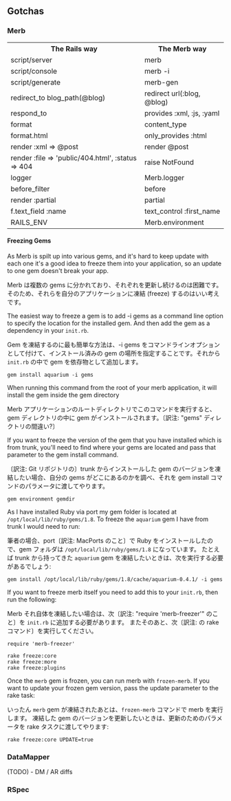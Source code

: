 ## Gotchas

### Merb
<table>
    <th>
        The Rails way
    </th>
    <th>
        The Merb way
    </th>
    <tr>
        <td>
            script/server
        </td>
        <td>
            merb
        </td>
    </tr>
    <tr>
        <td>
            script/console
        </td>
        <td>
            merb -i
        </td>
    </tr>
    <tr>
        <td>
            script/generate
        </td>
        <td>
            merb-gen
        </td>
    </tr>
    <tr>
        <td>
           redirect_to blog_path(@blog)
        </td>
        <td>
           redirect url(:blog, @blog)
        </td>
    </tr>
    <tr>
        <td>
           respond_to
        </td>
        <td>
           provides :xml, :js, :yaml
        </td>
    </tr>
    <tr>
        <td>
           format
        </td>
        <td>
           content_type
        </td>
    </tr>
    <tr>
        <td>
          format.html
        </td>
        <td>
           only_provides :html
        </td>
    </tr>
    <tr>
        <td>
           render :xml => @post
        </td>
        <td>
           render @post
        </td>
    </tr>
    <tr>
        <td>
          render :file => 'public/404.html', :status => 404
        </td>
        <td>
           raise NotFound
        </td>
    </tr>
    <tr>
        <td>
          logger
        </td>
        <td>
           Merb.logger
        </td>
    </tr>
    <tr>
        <td>
          before_filter
        </td>
        <td>
           before
        </td>
    </tr>
    <tr>
        <td>
          render :partial
        </td>
        <td>
           partial
        </td>
    </tr>
    <tr>
        <td>
          f.text_field :name
        </td>
        <td>
          text_control :first_name
        </td>
    </tr>
    <tr>
        <td>
          RAILS_ENV
        </td>
        <td>
          Merb.environment
        </td>
    </tr>    
</table>

#### Freezing Gems
As Merb is spilt up into various gems, and it's hard to keep update with each one it's a good idea to freeze them into your application, so an update to one gem doesn't break your app.

Merb は複数の gems に分かれており、それぞれを更新し続けるのは困難です。
そのため、それらを自分のアプリケーションに凍結 (freeze) するのはいい考えです。

The easiest way to freeze a gem is to add -i gems as a command line option to specify the location for the installed gem. And then add the gem as a dependency in your `init.rb`.

Gem を凍結するのに最も簡単な方法は、-i gems をコマンドラインオプションとして付けて、インストール済みの gem の場所を指定することです。それから `init.rb` の中で gem を依存物として追加します。

    gem install aquarium -i gems

When running this command from the root of your merb application, it will install the gem inside the gem directory

Merb アプリケーションのルートディレクトリでこのコマンドを実行すると、gem ディレクトリの中に gem がインストールされます。〔訳注: "gems" ディレクトリの間違い?〕

If you want to freeze the version of the gem that you have installed which is from trunk, you'll need to find where your gems are located and pass that parameter to the gem install command.

〔訳注: Git リポジトリの〕trunk からインストールした gem のバージョンを凍結したい場合、自分の gems がどこにあるのかを調べ、それを gem install コマンドのパラメータに渡してやります。

    gem environment gemdir
    
As I have installed Ruby via port my gem folder is located at `/opt/local/lib/ruby/gems/1.8`.
To freeze the `aquarium` gem I have from trunk I would need to run:

筆者の場合、port〔訳注: MacPorts のこと〕で Ruby をインストールしたので、gem フォルダは `/opt/local/lib/ruby/gems/1.8` になっています。
たとえば trunk から持ってきた `aquarium` gem を凍結したいときは、次を実行する必要があるでしょう:

    gem install /opt/local/lib/ruby/gems/1.8/cache/aquarium-0.4.1/ -i gems

If you want to freeze merb itself you need to add this to your `init.rb`, then run the following:

Merb それ自体を凍結したい場合は、次〔訳注: "require 'merb-freezer'" のこと〕を `init.rb` に追加する必要があります。
またそのあと、次〔訳注: の rake コマンド〕を実行してください。

	require 'merb-freezer'
	
	rake freeze:core
	rake freeze:more
	rake freeze:plugins
	 
Once the `merb` gem is frozen, you can run merb with `frozen-merb`. If you want to update your frozen gem version, pass the update parameter to the rake task:

いったん `merb` gem が凍結されたあとは、`frozen-merb` コマンドで merb を実行します。
凍結した gem のバージョンを更新したいときは、更新のためのパラメータを rake タスクに渡してやります:

	rake freeze:core UPDATE=true

### DataMapper
(TODO) - DM / AR diffs

### RSpec
